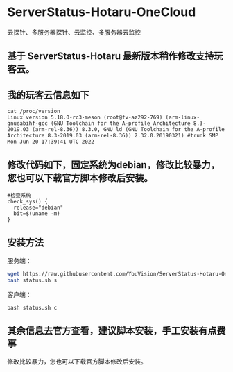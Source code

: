 # ServerStatus-Hotaru-OneCloud
云探针、多服务器探针、云监控、多服务器云监控

## 基于 ServerStatus-Hotaru 最新版本稍作修改支持玩客云。

## 我的玩客云信息如下

```
cat /proc/version      
Linux version 5.18.0-rc3-meson (root@fv-az292-769) (arm-linux-gnueabihf-gcc (GNU Toolchain for the A-profile Architecture 8.3-2019.03 (arm-rel-8.36)) 8.3.0, GNU ld (GNU Toolchain for the A-profile Architecture 8.3-2019.03 (arm-rel-8.36)) 2.32.0.20190321) #trunk SMP Mon Jun 20 17:39:41 UTC 2022
```

## 修改代码如下，固定系统为debian，修改比较暴力，您也可以下载官方脚本修改后安装。

```
#检查系统
check_sys() {
  release="debian"
  bit=$(uname -m)
}
```

## 安装方法

服务端：

```bash
wget https://raw.githubusercontent.com/YouVision/ServerStatus-Hotaru-OneCloud/master/status.sh
bash status.sh s
```

客户端：

```
bash status.sh c
```

## 其余信息去官方查看，建议脚本安装，手工安装有点费事

修改比较暴力，您也可以下载官方脚本修改后安装。
